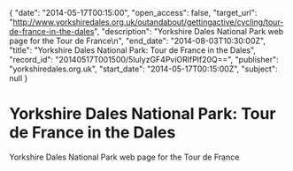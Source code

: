 {
  "date": "2014-05-17T00:15:00", 
  "open_access": false, 
  "target_url": "http://www.yorkshiredales.org.uk/outandabout/gettingactive/cycling/tour-de-france-in-the-dales", 
  "description": "Yorkshire Dales National Park web page for the Tour de France\n", 
  "end_date": "2014-08-03T10:30:00Z", 
  "title": "Yorkshire Dales National Park: Tour de France in the Dales", 
  "record_id": "20140517T001500/5lulyzGF4PviORlfPlf20Q==", 
  "publisher": "yorkshiredales.org.uk", 
  "start_date": "2014-05-17T00:15:00Z", 
  "subject": null
}

# Yorkshire Dales National Park: Tour de France in the Dales

Yorkshire Dales National Park web page for the Tour de France
